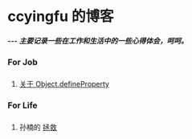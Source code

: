 # ccyingfu 的博客
##### --- 主要记录一些在工作和生活中的一些心得体会，呵呵。

### For Job
###
1. [关于 Object.defineProperty](https://github.com/ccyingfu/blog/blob/master/Job/DefineProperty.md)

### For Life
###
1. 孙楠的 [拯救](https://github.com/ccyingfu/blog/blob/master/Life/Songs/Save.md)